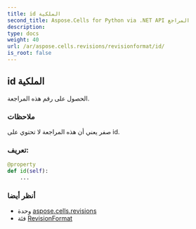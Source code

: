 ```yaml
---
title: id الملكية
second_title: Aspose.Cells for Python via .NET API المراجع
description:
type: docs
weight: 40
url: /ar/aspose.cells.revisions/revisionformat/id/
is_root: false
---
```

##  id الملكية

الحصول على رقم هذه المراجعة.

###  ملاحظات

صفر يعني أن هذه المراجعة لا تحتوي على id.
###  تعريف:
```python
@property
def id(self):
    ...
```

###  أنظر أيضا
* وحدة [aspose.cells.revisions](../../)
* فئة [RevisionFormat](/cells/python-net/ar/aspose.cells.revisions/revisionformat)
